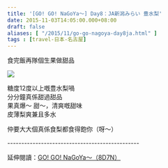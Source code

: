```yaml
---
title: '[GO! GO! NaGoYa～] Day8：JA新潟みらい 豊水梨'
date: 2015-11-03T14:05:00.000+08:00
draft: false
aliases: [ "/2015/11/go-go-nagoya-day8ja.html" ]
tags : [travel-日本-名古屋]
---
```


食完飯再隊個生果做甜品  

![](/images/nagoya8f.jpg)

糖度12度以上嘅豊水梨喎  
分分鐘真係甜過甜品  
果真爆～ 甜～，清爽嘅甜味  
皮薄梨爽兼且多水  
  
仲要大大個真係食梨都食得飽你（呀～）  
  
\-----------------------------------------------  
  
延伸閱讀：[GO! GO! NaGoYa～（8D7N）](https://hidie.net/nagoya8d7n/)

